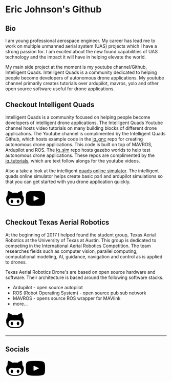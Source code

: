 # Eric Johnson's Github 

## Bio 

 I am young professional aerospace engineer. My career has lead me to work on multiple unmanned aerial system (UAS) projects which I have a strong passion for. I am excited about the new found capabilities of UAS technology and the impact it will have in helping elevate the world.  

My main side project at the moment is my youtube channel/Github, Intelligent Quads. Intelligent Quads is a community dedicated to helping people become developers of autonomous drone applications. My youtube channel primarily creates tutorials over ardupilot, mavros, yolo and other open source software useful for drone applications.

## Checkout Intelligent Quads

Intelligent Quads is a community focused on helping people become developers of intelligent drone applications. The Intelligent Quads Youtube channel hosts video tutorials on many building blocks of different drone applications. The Youtube channel is complimented by the Intelligent Quads Github, which hosts example code in the [iq_gnc](https://github.com/Intelligent-Quads/iq_gnc) repo for creating autonomous drone applications. This code is built on top of MAVROS, Ardupilot and ROS. The [iq_sim](https://github.com/Intelligent-Quads/iq_sim) repo hosts gazebo worlds to help test autonomous drone applications. These repos are complimented by the [iq_tutorials](https://github.com/Intelligent-Quads/iq_tutorials), which are text follow alongs for the youtube videos. 

Also a take a look at the intelligent [quads online simulator](https://intelligentquads.com/). The intelligent quads online simulator helps create basic px4 and ardupilot simulations so that you can get started with you drone application quickly. 

[![alt text][6.1]][6]
[![alt text][7.1]][7]

## Checkout Texas Aerial Robotics

At the beginning of 2017 I helped found the student group, Texas Aerial Robotics at the University of Texas at Austin. This group is dedicated to competing in the International Aerial Robotics Competition.  The team researches fields such as computer vision, parallel computing, computational modeling, AI, guidance, navigation and control as is applied to drones.

Texas Aerial Robotics Drone's are based on open source  hardware and software. Their architecture is based around the following software stacks.

- Ardupilot - open source autopilot
- ROS (Robot Operating System) - open source pub sub network 
- MAVROS - opens source ROS wrapper for MAVlink
- more...

[![alt text][8.1]][8]

---
## Socials 
<!-- Please don't remove this: Grab your social icons from https://github.com/carlsednaoui/gitsocial -->

<!-- display the social media buttons in your README -->

[![alt text][6.1]][6]
[![alt text][7.1]][7]


<!-- links to social media icons -->
<!-- no need to change these -->

<!-- icons with padding -->

[1.1]: http://i.imgur.com/tXSoThF.png (twitter icon with padding)
[2.1]: http://i.imgur.com/P3YfQoD.png (facebook icon with padding)
[3.1]: http://i.imgur.com/yCsTjba.png (google plus icon with padding)
[4.1]: http://i.imgur.com/YckIOms.png (tumblr icon with padding)
[5.1]: http://i.imgur.com/1AGmwO3.png (dribbble icon with padding)
[6.1]: https://github.com/ericjohnson97/ericjohnson97/blob/master/assets/github.svg (github icon with padding)
[7.1]: https://github.com/ericjohnson97/ericjohnson97/blob/master/assets/youtube.svg (youtube icon)
[8.1]: https://github.com/ericjohnson97/ericjohnson97/blob/master/assets/github.svg (github icon with padding)
<!-- icons without padding -->

[1.2]: http://i.imgur.com/wWzX9uB.png (twitter icon without padding)
[2.2]: http://i.imgur.com/fep1WsG.png (facebook icon without padding)
[3.2]: http://i.imgur.com/VlgBKQ9.png (google plus icon without padding)
[4.2]: http://i.imgur.com/jDRp47c.png (tumblr icon without padding)
[5.2]: http://i.imgur.com/Vvy3Kru.png (dribbble icon without padding)
[6.2]: http://i.imgur.com/9I6NRUm.png (github icon without padding)


<!-- links to your social media accounts -->
<!-- update these accordingly -->

[1]: http://www.twitter.com/carlsednaoui
[2]: http://www.facebook.com/sednaoui
[3]: https://plus.google.com/+CarlSednaoui
[4]: http://carlsed.tumblr.com
[5]: http://dribbble.com/carlsednaoui
[6]: https://github.com/Intelligent-Quads/iq_tutorials
[7]: https://www.youtube.com/channel/UCuZy0c-uvSJglnZfQC0-uaQ
[8]: https://github.com/Texas-Aerial-Robotics
<!-- Please don't remove this: Grab your social icons from https://github.com/carlsednaoui/gitsocial -->





<!--
**ericjohnson97/ericjohnson97** is a ✨ _special_ ✨ repository because its `README.md` (this file) appears on your GitHub profile.

Here are some ideas to get you started:

- 🔭 I’m currently working on ...
- 🌱 I’m currently learning ...
- 👯 I’m looking to collaborate on ...
- 🤔 I’m looking for help with ...
- 💬 Ask me about ...
- 📫 How to reach me: ...
- 😄 Pronouns: ...
- ⚡ Fun fact: ...
-->
